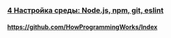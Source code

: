 ### [4 Настройка среды: Node.js, npm, git, eslint](https://www.youtube.com/watch?v=hSyA7tcNaCE)

#### https://github.com/HowProgrammingWorks/Index

